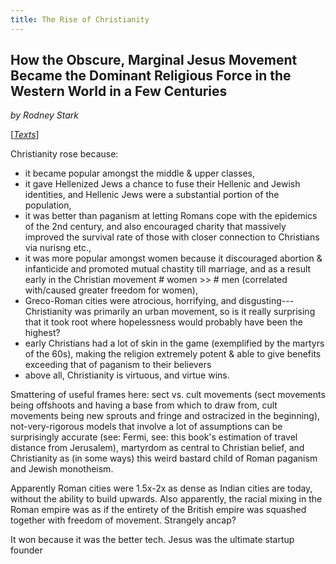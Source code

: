 ```yaml
---
title: The Rise of Christianity
---
```

## How the Obscure, Marginal Jesus Movement Became the Dominant Religious Force in the Western World in a Few Centuries

*by Rodney Stark*

[[*Texts*](/texts)]

Christianity rose because:

- it became popular amongst the middle & upper classes,
- it gave Hellenized Jews a chance to fuse their Hellenic and Jewish identities, and Hellenic Jews were a substantial portion of the population,
- it was better than paganism at letting Romans cope with the epidemics of the 2nd century, and also encouraged charity that massively improved the survival rate of those with closer connection to Christians via nurisng etc.,
- it was more popular amongst women because it discouraged abortion & infanticide and promoted mutual chastity till marriage, and as a result early in the Christian movement # women >> # men (correlated with/caused greater freedom for women),
- Greco-Roman cities were atrocious, horrifying, and disgusting---Christianity was primarily an urban movement, so is it really surprising that it took root where hopelessness would probably have been the highest?
- early Christians had a lot of skin in the game (exemplified by the martyrs of the 60s), making the religion extremely potent & able to give benefits exceeding that of paganism to their believers
- above all, Christianity is virtuous, and virtue wins. 

Smattering of useful frames here: sect vs. cult movements (sect movements being offshoots and having a base from which to draw from, cult movements being new sprouts and fringe and ostracized in the beginning), not-very-rigorous models that involve a lot of assumptions can be surprisingly accurate (see: Fermi, see: this book's estimation of travel distance from Jerusalem), martyrdom as central to Christian belief, and Christianity as (in some ways) this weird bastard child of Roman paganism and Jewish monotheism. 

Apparently Roman cities were 1.5x-2x as dense as Indian cities are today, without the ability to build upwards. Also apparently, the racial mixing in the Roman empire was as if the entirety of the British empire was squashed together with freedom of movement. Strangely ancap?

It won because it was the better tech. Jesus was the ultimate startup founder
